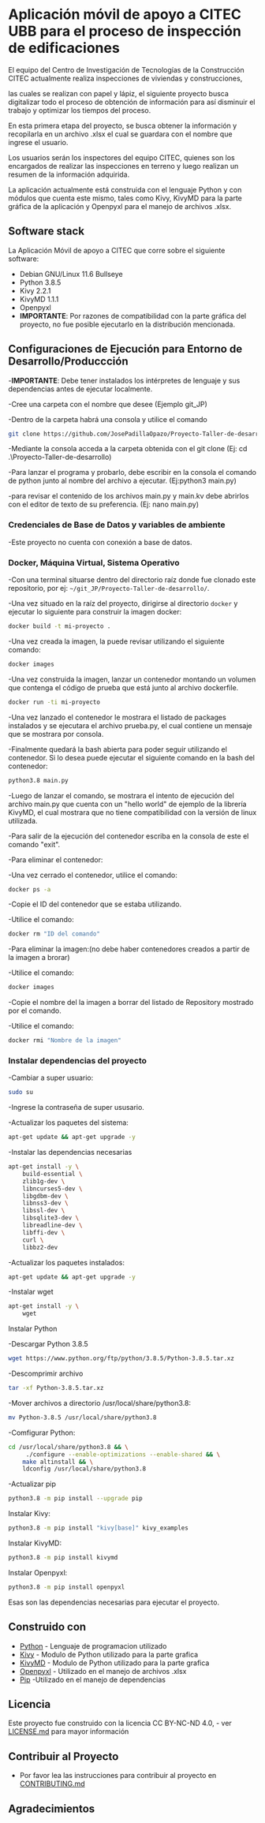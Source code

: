 # Aplicación móvil de apoyo a CITEC UBB para el proceso de inspección de edificaciones


El equipo del Centro de Investigación de Tecnologías de la Construcción CITEC actualmente realiza inspecciones de viviendas y construcciones, 

las cuales se realizan con papel y lápiz, el siguiente proyecto busca digitalizar todo el proceso de obtención de información para así disminuir el trabajo y optimizar los tiempos del proceso. 

En esta primera etapa del proyecto, se busca obtener la información y recopilarla en un archivo .xlsx el cual se guardara con el nombre que ingrese el usuario. 

Los usuarios serán los inspectores del equipo CITEC, quienes son los encargados de realizar las inspecciones en terreno y luego realizan un resumen de la información adquirida. 

La aplicación actualmente está construida con el lenguaje Python y con módulos que cuenta este mismo, tales como Kivy, KivyMD para la parte gráfica de la aplicación y Openpyxl para el manejo de archivos .xlsx.

## Software stack

La Aplicación Móvil de apoyo a CITEC que corre sobre el siguiente software:

- Debian GNU/Linux 11.6 Bullseye
- Python 3.8.5
- Kivy 2.2.1
- KivyMD 1.1.1
- Openpyxl
- **IMPORTANTE**: Por razones de compatibilidad con la parte gráfica del proyecto, no fue posible ejecutarlo en la distribución mencionada.

## Configuraciones de Ejecución para Entorno de Desarrollo/Produccción

-**IMPORTANTE**: Debe tener instalados los intérpretes de lenguaje y sus dependencias antes de ejecutar localmente.

-Cree una carpeta con el nombre que desee (Ejemplo git_JP)

-Dentro de la carpeta habrá una consola y utilice el comando

```bash
git clone https://github.com/JosePadillaOpazo/Proyecto-Taller-de-desarrollo.git
```

-Mediante la consola acceda a la carpeta obtenida con el git clone (Ej:  cd .\Proyecto-Taller-de-desarrollo\)

-Para lanzar el programa y probarlo, debe escribir en la consola el comando de python junto al nombre del archivo a ejecutar. (Ej:python3 main.py)

-para revisar el contenido de los archivos main.py y main.kv debe abrirlos con el editor de texto de su preferencia. (Ej: nano main.py)

### Credenciales de Base de Datos y variables de ambiente

-Este proyecto no cuenta con conexión a base de datos.

### Docker, Máquina Virtual, Sistema Operativo

-Con una terminal situarse dentro del directorio raíz donde fue clonado este repositorio, por ej: `~/git_JP/Proyecto-Taller-de-desarrollo/`.

-Una vez situado en la raíz del proyecto, dirigirse al directorio `docker` y ejecutar lo siguiente para construir la imagen docker:

```bash
docker build -t mi-proyecto .
```

-Una vez creada la imagen, la puede revisar utilizando el siguiente comando:

```bash
docker images
```
-Una vez construida la imagen, lanzar un contenedor montando un volumen que contenga el código de prueba que está junto al archivo dockerfile.

```bash
docker run -ti mi-proyecto
```

-Una vez lanzado el contenedor le mostrara el listado de packages instalados y se ejecutara el archivo prueba.py, el cual contiene un mensaje que se mostrara por consola. 

-Finalmente quedará la bash abierta para poder seguir utilizando el contenedor. Si lo desea puede ejecutar el siguiente comando en la bash del contenedor: 

```bash
python3.8 main.py
```

-Luego de lanzar el comando, se mostrara el intento de ejecución del archivo main.py que cuenta con un "hello world" de ejemplo de la librería KivyMD, el cual mostrara que no tiene compatibilidad con la versión de linux utilizada.

-Para salir de la ejecución del contenedor escriba en la consola de este el comando "exit".

-Para eliminar el contenedor: 

-Una vez cerrado el contenedor, utilice el comando:

```bash
docker ps -a
```

-Copie el ID del contenedor que se estaba utilizando.

-Utilice el comando:

```bash
docker rm "ID del comando"
```

-Para eliminar la imagen:(no debe haber contenedores creados a partir de la imagen a brorar)

-Utilice el comando:

```bash
docker images
```

-Copie el nombre del la imagen a borrar del listado de Repository mostrado por el comando.

-Utilice el comando:

```bash
docker rmi "Nombre de la imagen"
```

### Instalar dependencias del proyecto

-Cambiar a super usuario:

```bash
sudo su
```

-Ingrese la contraseña de super ususario.

-Actualizar los paquetes del sistema:

```bash
apt-get update && apt-get upgrade -y
```

-Instalar las dependencias necesarias 

```bash
apt-get install -y \
	build-essential \
	zlib1g-dev \
	libncurses5-dev \
	libgdbm-dev \
	libnss3-dev \
	libssl-dev \
	libsqlite3-dev \
	libreadline-dev \
	libffi-dev \
	curl \
	libbz2-dev 
```

-Actualizar los paquetes instalados:

```bash
apt-get update && apt-get upgrade -y
```

-Instalar wget

```bash
apt-get install -y \
	wget
```

Instalar Python

-Descargar Python 3.8.5

```bash
wget https://www.python.org/ftp/python/3.8.5/Python-3.8.5.tar.xz
```

-Descomprimir archivo

```bash
tar -xf Python-3.8.5.tar.xz
```

-Mover archivos a directorio /usr/local/share/python3.8:

```bash
mv Python-3.8.5 /usr/local/share/python3.8
```

-Comfigurar Python:

```bash
cd /usr/local/share/python3.8 && \
	 ./configure --enable-optimizations --enable-shared && \
	make altinstall && \
	ldconfig /usr/local/share/python3.8 
```

-Actualizar pip

```bash
python3.8 -m pip install --upgrade pip
```

Instalar Kivy:

```bash
python3.8 -m pip install "kivy[base]" kivy_examples 
```

Instalar KivyMD:

```bash
python3.8 -m pip install kivymd
```

Instalar Openpyxl:

```bash
python3.8 -m pip install openpyxl
```

Esas son las dependencias necesarias para ejecutar el proyecto. 

## Construido con

- [Python](https://www.python.org/downloads/release/python-385/) - Lenguaje de programacion utilizado
- [Kivy](https://kivy.org/doc/stable/) - Modulo de Python utilizado para la parte grafica
- [KivyMD](https://kivymd.readthedocs.io/en/1.1.1/) - Modulo de Python utilizado para la parte grafica
- [Openpyxl](https://openpyxl.readthedocs.io/en/stable/) - Utilizado en el manejo de archivos .xlsx
- [Pip](https://pypi.org/project/pip/) -Utilizado en el manejo de dependencias


## Licencia

Este proyecto fue construido con la licencia CC BY-NC-ND 4.0, - ver [LICENSE.md](LICENSE.md) para mayor información


## Contribuir al Proyecto

- Por favor lea las instrucciones para contribuir al proyecto en [CONTRIBUTING.md](CONTRIBUTING.md)

## Agradecimientos
